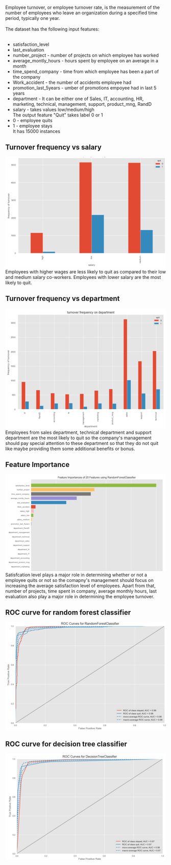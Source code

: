 Employee turnover, or employee turnover rate, is the measurement of the number of employees who leave an organization during a specified time period, typically one year. <br/>
<br/> The dataset has the following input features: <br/> <br/>
* satisfaction_level <br/>
* last_evaluation <br/>
* number_project - number of projects on which employee has worked<br/>
* average_montly_hours - hours spent by employee on an average in a month <br/>
* time_spend_company -  time from which employee has been a part of the company<br/>
* Work_accident - the number of accidents employee had<br/>
* promotion_last_5years -  umber of promotions empoyee had in last 5 years<br/>
* department - It can be either one of Sales, IT, accounting, HR, marketing, technical, management, support, product_mng, RandD <br/>	
* salary - takes values low/medium/high <br/>
The output feature "Quit" takes label 0 or 1 <br/>
* 0 - employee quits <br/>
* 1 - employee stays <br/>
It has 15000 instances <br/>
## Turnover frequency vs salary <br/>
![](salaryVSquit.png) <br/>
Employees with higher wages are less likely to quit as compared to their low and medium salary co-workers. Employees with lower salary are the most likely to quit. <br/>

## Turnover frequency vs department <br/>
![](deptVSquit.png) <br/>
Employees from sales department, technical department and support department are the most likely to quit so the company's management should pay special attention to these department so that they do not quit like maybe providing them some additional benefits or bonus. <br/>

## Feature Importance <br/>
![](FeatureImportance.png) <br/>
Satisfcation level plays a major role in determining whether or not a employee quits or not so the comapny's management should focus on increasing the average satisfaction level of employees.
Apart from that, number of projects, time spent in company, average monthly hours, last evaluation also play a major role in determining the employee turnover. <br/>
## ROC curve for random forest classifier <br/>
![](ROCrf.png) <br/>
## ROC curve for decision tree classifier <br/>
![](ROCdt.png) <br/>


